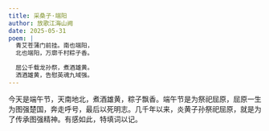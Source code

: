 ```yaml
---
title: 采桑子·端阳
author: 放歌江海山阙
date: 2025-05-31
poem: |
  青艾苍蒲门前挂。南也端阳，
  北也端阳，万廓千村粽子香。

  屈公千载龙孙祭，煮酒雄黄。
  洒酒雄黄，告慰英魂九域强。
---
```


今天是端午节，天南地北，煮酒雄黄，粽子飘香。端午节是为祭祀屈原，屈原一生为图强楚国，奔走呼号，最后以死明志。几千年以来，炎黄子孙祭祀屈原，就是为了传承图强精神。有感如此，特填词以记。
